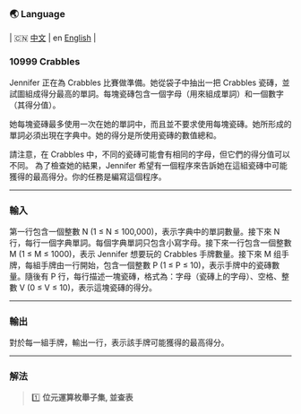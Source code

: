 ### 🌏 **Language**
| 🇨🇳 [中文](md10999_zh.md) | en [English](md10999_en.md) |


<aside>

### **10999 Crabbles**

Jennifer 正在為 Crabbles 比賽做準備。她從袋子中抽出一把 Crabbles 瓷磚，並試圖組成得分最高的單詞。每塊瓷磚包含一個字母（用來組成單詞）和一個數字（其得分值）。

她每塊瓷磚最多使用一次在她的單詞中，而且並不要求使用每塊瓷磚。她所形成的單詞必須出現在字典中。她的得分是所使用瓷磚的數值總和。

請注意，在 Crabbles 中，不同的瓷磚可能會有相同的字母，但它們的得分值可以不同。
為了檢查她的結果，Jennifer 希望有一個程序來告訴她在這組瓷磚中可能獲得的最高得分。你的任務是編寫這個程序。

---

### **輸入**

第一行包含一個整數 N (1 ≤ N ≤ 100,000)，表示字典中的單詞數量。接下來 N 行，每行一個字典單詞。每個字典單詞只包含小寫字母。接下來一行包含一個整數 M (1 ≤ M ≤ 1000)，表示 Jennifer 想要玩的 Crabbles 手牌數量。接下來 M 组手牌，每組手牌由一行開始，包含一個整數 P (1 ≤ P ≤ 10)，表示手牌中的瓷磚數量。隨後有 P 行，每行描述一塊瓷磚，格式為：字母（瓷磚上的字母）、空格、整數 V (0 ≤ V ≤ 10)，表示這塊瓷磚的得分。

---

### **輸出**

對於每一組手牌，輸出一行，表示該手牌可能獲得的最高得分。

---

</aside>

### 解法
> 1️⃣ **位元運算枚舉子集, 並查表**
